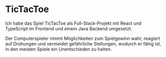 # TicTacToe 

Ich habe das Spiel TicTacToe als Full-Stack-Projekt mit React und TypeScript im Frontend und einem Java Backend umgesetzt.

Der Computerspieler nimmt Möglichkeiten zum Spielgewinn wahr, reagiert auf Drohungen und vermeidet gefährliche Stellungen, wodurch er fähig ist, in den meisten Spiele ein Unentschieden zu halten. 
